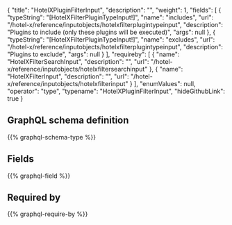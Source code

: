 {
  "title": "HotelXPluginFilterInput",
  "description": "",
  "weight": 1,
  "fields": [
    {
      "typeString": "[HotelXFilterPluginTypeInput!]",
      "name": "includes",
      "url": "/hotel-x/reference/inputobjects/hotelxfilterplugintypeinput",
      "description": "Plugins to include (only these plugins will be executed)",
      "args": null
    },
    {
      "typeString": "[HotelXFilterPluginTypeInput!]",
      "name": "excludes",
      "url": "/hotel-x/reference/inputobjects/hotelxfilterplugintypeinput",
      "description": "Plugins to exclude",
      "args": null
    }
  ],
  "requireby": [
    {
      "name": "HotelXFilterSearchInput",
      "description": "",
      "url": "/hotel-x/reference/inputobjects/hotelxfiltersearchinput"
    },
    {
      "name": "HotelXFilterInput",
      "description": "",
      "url": "/hotel-x/reference/inputobjects/hotelxfilterinput"
    }
  ],
  "enumValues": null,
  "operator": "type",
  "typename": "HotelXPluginFilterInput",
  "hideGithubLink": true
}
## GraphQL schema definition

{{% graphql-schema-type %}}

## Fields

{{% graphql-field %}}

## Required by

{{% graphql-require-by %}}
